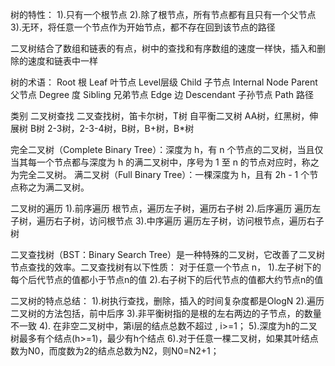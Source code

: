 树的特性：
1).只有一个根节点
2).除了根节点，所有节点都有且只有一个父节点
3).无环，将任意一个节点作为开始节点，都不存在回到该节点的路径

二叉树结合了数组和链表的有点，树中的查找和有序数组的速度一样快，插入和删除的速度和链表中一样


树的术语：
Root 根                 Leaf 叶节点 Level层级
Child 子节点            Internal Node 
Parent 父节点           Degree 度
Sibling 兄弟节点        Edge  边
Descendant 子孙节点     Path   路径


类别
二叉树查找      二叉查找树，笛卡尔树，T树
自平衡二叉树    AA树，红黑树，伸展树
B树            2-3树，2-3-4树，B树，B+树，B*树

完全二叉树（Complete Binary Tree）：深度为 h，有 n 个节点的二叉树，当且仅当其每一个节点都与深度为 h 的满二叉树中，序号为 1 至 n 的节点对应时，称之为完全二叉树。
满二叉树（Full Binary Tree）：一棵深度为 h，且有 2h - 1 个节点称之为满二叉树。


二叉树的遍历
1).前序遍历   根节点，遍历左子树，遍历右子树
2).后序遍历   遍历左子树，遍历右子树，访问根节点
3).中序遍历   遍历左子树，访问根节点，遍历右子树


二叉查找树（BST：Binary Search Tree）是一种特殊的二叉树，它改善了二叉树节点查找的效率。二叉查找树有以下性质：
对于任意一个节点 n，
1).左子树下的每个后代节点的值都小于节点n的值
2).右子树下的后代节点的值都大约节点n的值


二叉树的特点总结：
1).树执行查找，删除，插入的时间复杂度都是OlogN
2).遍历二叉树的方法包括，前中后序
3).非平衡树指的是根的左右两边的子节点，的数量不一致
4). 在非空二叉树中，第i层的结点总数不超过 , i>=1；
5).深度为h的二叉树最多有个结点(h>=1)，最少有h个结点
6).对于任意一棵二叉树，如果其叶结点数为N0，而度数为2的结点总数为N2，则N0=N2+1；


